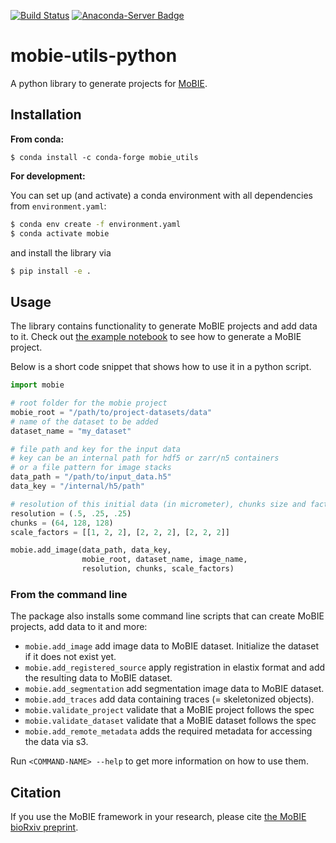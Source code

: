 [![Build Status](https://github.com/mobie/mobie-utils-python/workflows/build_and_test/badge.svg)](https://github.com/mobie/mobie-utils-python/actions)
[![Anaconda-Server Badge](https://anaconda.org/conda-forge/mobie_utils/badges/version.svg)](https://anaconda.org/conda-forge/mobie_utils)

# mobie-utils-python

A python library to generate projects for [MoBIE](https://github.com/mobie-org/mobie).


## Installation

**From conda:**

```
$ conda install -c conda-forge mobie_utils
```

**For development:**

You can set up (and activate) a conda environment with all dependencies from `environment.yaml`:
```sh
$ conda env create -f environment.yaml
$ conda activate mobie
```
and  install the library via
```sh
$ pip install -e .
```

## Usage

The library contains functionality to generate MoBIE projects and add data to it.
Check out [the example notebook](https://github.com/mobie/mobie-utils-python/blob/master/examples/create_mobie_project.ipynb) to see how to generate a MoBIE project.

Below is a short code snippet that shows how to use it in a python script.

```python
import mobie

# root folder for the mobie project
mobie_root = "/path/to/project-datasets/data"
# name of the dataset to be added
dataset_name = "my_dataset"

# file path and key for the input data
# key can be an internal path for hdf5 or zarr/n5 containers
# or a file pattern for image stacks
data_path = "/path/to/input_data.h5"
data_key = "/internal/h5/path"

# resolution of this initial data (in micrometer), chunks size and factors for downscaling
resolution = (.5, .25, .25)
chunks = (64, 128, 128)
scale_factors = [[1, 2, 2], [2, 2, 2], [2, 2, 2]]

mobie.add_image(data_path, data_key,
                mobie_root, dataset_name, image_name,
                resolution, chunks, scale_factors)

```

### From the command line

The package also installs some command line scripts that can create MoBIE projects, add data to it and more:
- `mobie.add_image` add image data to MoBIE dataset. Initialize the dataset if it does not exist yet.
- `mobie.add_registered_source` apply registration in elastix format and add the resulting data to MoBIE dataset.
- `mobie.add_segmentation` add segmentation image data to MoBIE dataset.
- `mobie.add_traces` add data containing traces (= skeletonized objects).
- `mobie.validate_project` validate that a MoBIE project follows the spec
- `mobie.validate_dataset` validate that a MoBIE dataset follows the spec
- `mobie.add_remote_metadata` adds the required metadata for accessing the data via s3.

Run `<COMMAND-NAME> --help` to get more information on how to use them.


## Citation

If you use the MoBIE framework in your research, please cite [the MoBIE bioRxiv preprint](https://www.biorxiv.org/content/10.1101/2022.05.27.493763v1).
